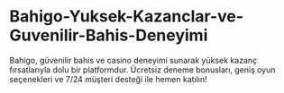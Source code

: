 # Bahigo-Yuksek-Kazanclar-ve-Guvenilir-Bahis-Deneyimi
Bahigo, güvenilir bahis ve casino deneyimi sunarak yüksek kazanç fırsatlarıyla dolu bir platformdur. Ücretsiz deneme bonusları, geniş oyun seçenekleri ve 7/24 müşteri desteği ile hemen katılın!
